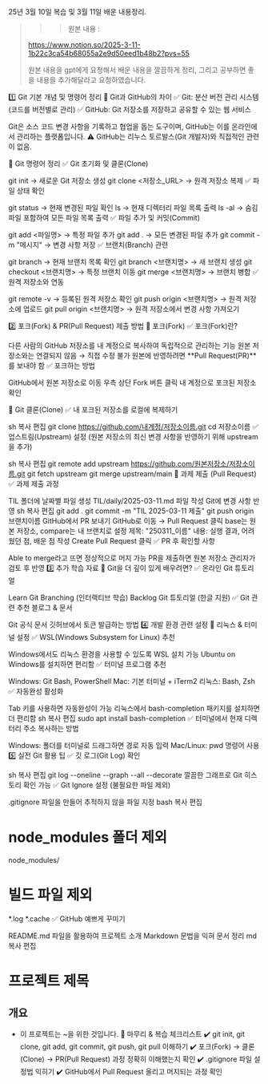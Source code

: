 25년 3월 10일 복습 및 3월 11일 배운 내용정리.

>>> 원본 내용 :
>
> https://www.notion.so/2025-3-11-1b22c3ca54b68055a2e9d50eed1b48b2?pvs=55
> 
> 원본 내용을 gpt에게 요청해서 배운 내용을 깔끔하게 정리, 그리고 공부하면 좋을 내용을 추가해달라고 요청하였습니다.

1️⃣ Git 기본 개념 및 명령어 정리
🔹 Git과 GitHub의 차이
✅ Git: 분산 버전 관리 시스템 (코드를 버전별로 관리)
✅ GitHub: Git 저장소를 저장하고 공유할 수 있는 웹 서비스

Git은 소스 코드 변경 사항을 기록하고 협업을 돕는 도구이며, GitHub는 이를 온라인에서 관리하는 플랫폼입니다.
⚠️ GitHub는 리누스 토르발스(Git 개발자)와 직접적인 관련이 없음.

🔹 Git 명령어 정리
✅ Git 초기화 및 클론(Clone)

git init → 새로운 Git 저장소 생성
git clone <저장소_URL> → 원격 저장소 복제
✅ 파일 상태 확인

git status → 현재 변경된 파일 확인
ls → 현재 디렉터리 파일 목록 출력
ls -al → 숨김 파일 포함하여 모든 파일 목록 출력
✅ 파일 추가 및 커밋(Commit)

git add <파일명> → 특정 파일 추가
git add . → 모든 변경된 파일 추가
git commit -m "메시지" → 변경 사항 저장
✅ 브랜치(Branch) 관련

git branch → 현재 브랜치 목록 확인
git branch <브랜치명> → 새 브랜치 생성
git checkout <브랜치명> → 특정 브랜치 이동
git merge <브랜치명> → 브랜치 병합
✅ 원격 저장소와 연동

git remote -v → 등록된 원격 저장소 확인
git push origin <브랜치명> → 원격 저장소에 업로드
git pull origin <브랜치명> → 원격 저장소에서 변경 사항 가져오기

2️⃣ 포크(Fork) & PR(Pull Request) 제출 방법
🔹 포크(Fork)
✅ 포크(Fork)란?

다른 사람의 GitHub 저장소를 내 계정으로 복사하여 독립적으로 관리하는 기능
원본 저장소와는 연결되지 않음 → 직접 수정 불가
원본에 반영하려면 **Pull Request(PR)**를 보내야 함
✅ 포크하는 방법

GitHub에서 원본 저장소로 이동
우측 상단 Fork 버튼 클릭
내 계정으로 포크된 저장소 확인

🔹 Git 클론(Clone)
✅ 내 포크된 저장소를 로컬에 복제하기

sh
복사
편집
git clone https://github.com/내계정/저장소이름.git
cd 저장소이름
✅ 업스트림(Upstream) 설정
(원본 저장소의 최신 변경 사항을 반영하기 위해 upstream을 추가)

sh
복사
편집
git remote add upstream https://github.com/원본저장소/저장소이름.git
git fetch upstream
git merge upstream/main
🔹 과제 제출 (Pull Request)
✅ 과제 제출 과정

TIL 폴더에 날짜별 파일 생성
TIL/daily/2025-03-11.md 파일 작성
Git에 변경 사항 반영
sh
복사
편집
git add .
git commit -m "TIL 2025-03-11 제출"
git push origin 브랜치이름
GitHub에서 PR 보내기
GitHub로 이동 → Pull Request 클릭
base는 원본 저장소, compare는 내 브랜치로 설정
제목: "250311_이름"
내용: 실행 결과, 어려웠던 점, 배운 점 작성
Create Pull Request 클릭
✅ PR 후 확인할 사항

Able to merge라고 뜨면 정상적으로 머지 가능
PR을 제출하면 원본 저장소 관리자가 검토 후 반영
3️⃣ 추가 학습 자료
🔹 Git을 더 깊이 있게 배우려면?
✅ 온라인 Git 튜토리얼

Learn Git Branching (인터랙티브 학습)
Backlog Git 튜토리얼 (한글 지원)
✅ Git 관련 추천 블로그 & 문서

Git 공식 문서
깃허브에서 토큰 발급하는 방법
4️⃣ 개발 환경 관련 설정
🔹 리눅스 & 터미널 설정
✅ WSL(Windows Subsystem for Linux) 추천

Windows에서도 리눅스 환경을 사용할 수 있도록 WSL 설치 가능
Ubuntu on Windows를 설치하면 편리함
✅ 터미널 프로그램 추천

Windows: Git Bash, PowerShell
Mac: 기본 터미널 + iTerm2
리눅스: Bash, Zsh
✅ 자동완성 활성화

Tab 키를 사용하면 자동완성이 가능
리눅스에서 bash-completion 패키지를 설치하면 더 편리함
sh
복사
편집
sudo apt install bash-completion
✅ 터미널에서 현재 디렉터리 주소 복사하는 방법

Windows: 폴더를 터미널로 드래그하면 경로 자동 입력
Mac/Linux: pwd 명령어 사용
5️⃣ 실전 Git 활용 팁
✅ 깃 로그(Git Log) 확인

sh
복사
편집
git log --oneline --graph --all --decorate
깔끔한 그래프로 Git 히스토리 확인 가능
✅ Git Ignore 설정 (불필요한 파일 제외)

.gitignore 파일을 만들어 추적하지 않을 파일 지정
bash
복사
편집
# node_modules 폴더 제외
node_modules/
# 빌드 파일 제외
*.log
*.cache
✅ GitHub 예쁘게 꾸미기

README.md 파일을 활용하여 프로젝트 소개
Markdown 문법을 익혀 문서 정리
md
복사
편집
# 프로젝트 제목
## 개요
- 이 프로젝트는 ~을 위한 것입니다.
  🎯 마무리 & 복습 체크리스트
  ✔️ git init, git clone, git add, git commit, git push, git pull 이해하기
  ✔️ 포크(Fork) → 클론(Clone) → PR(Pull Request) 과정 정확히 이해했는지 확인
  ✔️ .gitignore 파일 설정법 익히기
  ✔️ GitHub에서 Pull Request 올리고 머지되는 과정 확인


